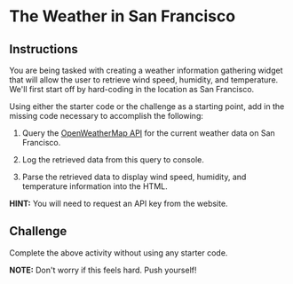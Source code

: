 # The Weather in San Francisco

## Instructions

You are being tasked with creating a weather information gathering widget that will allow the user to retrieve wind speed, humidity, and temperature. We'll first start off by hard-coding in the location as San Francisco.

Using either the starter code or the challenge as a starting point, add in the missing code necessary to accomplish the following:

1. Query the [OpenWeatherMap API](http://openweathermap.org/api) for the current weather data on San Francisco.

2. Log the retrieved data from this query to console.

3. Parse the retrieved data to display wind speed, humidity, and temperature information into the HTML.

**HINT:** You will need to request an API key from the website.

## Challenge

Complete the above activity without using any starter code.

**NOTE:** Don't worry if this feels hard. Push yourself!
